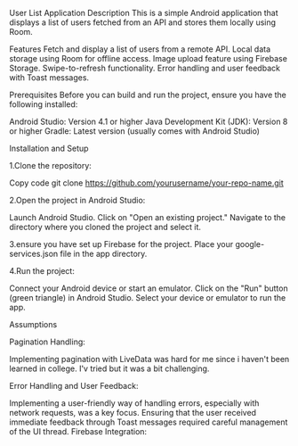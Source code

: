 User List Application
Description
This is a simple Android application that displays a list of users fetched from an API and stores them locally using Room.

Features
Fetch and display a list of users from a remote API.
Local data storage using Room for offline access.
Image upload feature using Firebase Storage.
Swipe-to-refresh functionality.
Error handling and user feedback with Toast messages.

Prerequisites
Before you can build and run the project, ensure you have the following installed:

Android Studio: Version 4.1 or higher
Java Development Kit (JDK): Version 8 or higher
Gradle: Latest version (usually comes with Android Studio)

Installation and Setup

1.Clone the repository:

Copy code
git clone https://github.com/yourusername/your-repo-name.git

2.Open the project in Android Studio:

Launch Android Studio.
Click on "Open an existing project."
Navigate to the directory where you cloned the project and select it.

3.ensure you have set up Firebase for the project.
Place your google-services.json file in the app directory.

4.Run the project:

Connect your Android device or start an emulator.
Click on the "Run" button (green triangle) in Android Studio.
Select your device or emulator to run the app.



Assumptions

Pagination Handling:

Implementing pagination with LiveData was hard for me since i haven't been learned in college. I'v tried but it was a bit challenging.

Error Handling and User Feedback:

Implementing a user-friendly way of handling errors, especially with network requests, was a key focus. Ensuring that the user received immediate feedback through Toast messages required careful management of the UI thread.
Firebase Integration:



